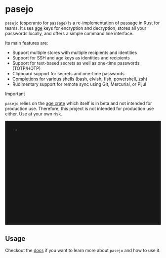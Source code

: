<!--
SPDX-FileCopyrightText: The pasejo Authors
SPDX-License-Identifier: 0BSD
 -->

# pasejo

`pasejo` (esperanto for `passage`) is a re-implementation of [passage](https://github.com/FiloSottile/passage) in Rust for teams. It uses [age](https://age-encryption.org/) keys for encryption and decryption, stores all your passwords locally, and offers a simple command line interface.

Its main features are:

- Support multiple stores with multiple recipients and identities
- Support for SSH and age keys as identities and recipients
- Support for text-based secrets as well as one-time passwords (TOTP/HOTP)
- Clipboard support for secrets and one-time passwords
- Completions for various shells (bash, elvish, fish, powershell, zsh)
- Rudimentary support for remote sync using Git, Mercurial, or Pijul

> [!IMPORTANT]
> `pasejo` relies on the [age crate](https://crates.io/crates/age) which itself is in beta and not intended for production use. Therefore, this project is not intended for production use either. Use at your own risk.

![usage](./vhs/demo.gif)

## Usage

Checkout the [docs](./docs/README.md) if you want to learn more about `pasejo` and how to use it.
